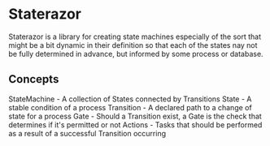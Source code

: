 # Staterazor
Staterazor is a library for creating state machines especially of the sort that might be a bit dynamic in their definition so 
that each of the states nay not be fully determined in advance, but informed by some process or database. 

## Concepts
StateMachine - A collection of States connected by Transitions 
State - A stable condition of a process
Transition - A declared path to a change of state for a process
Gate - Should a Transition exist, a Gate is the check that determines if it's permitted or not
Actions - Tasks that should be performed as a result of a successful Transition occurring 